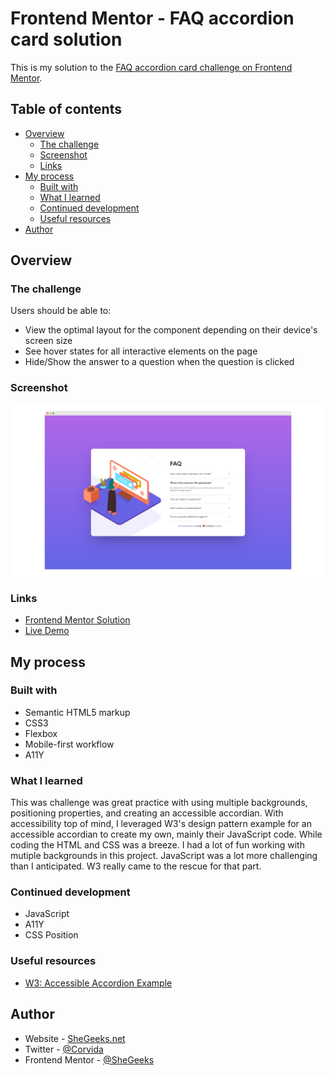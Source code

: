 # Frontend Mentor - FAQ accordion card solution

This is my solution to the [FAQ accordion card challenge on Frontend Mentor](https://www.frontendmentor.io/challenges/faq-accordion-card-XlyjD0Oam).

## Table of contents

- [Overview](#overview)
  - [The challenge](#the-challenge)
  - [Screenshot](#screenshot)
  - [Links](#links)
- [My process](#my-process)
  - [Built with](#built-with)
  - [What I learned](#what-i-learned)
  - [Continued development](#continued-development)
  - [Useful resources](#useful-resources)
- [Author](#author)

## Overview

### The challenge

Users should be able to:

- View the optimal layout for the component depending on their device's screen size
- See hover states for all interactive elements on the page
- Hide/Show the answer to a question when the question is clicked

### Screenshot

![Desktop Screenshot](desktop-ss.png)

### Links

- [Frontend Mentor Solution](#)
- [Live Demo](https://shegeeks.github.io/Frontend-Mentor-Projects/faq-accordion-card/)

## My process

### Built with

- Semantic HTML5 markup
- CSS3 
- Flexbox
- Mobile-first workflow
- A11Y

### What I learned

This was challenge was great practice with using multiple backgrounds, positioning properties, and creating an accessible accordian. With accessibility top of mind, I leveraged W3's design pattern example for an accessible accordian to create my own, mainly their JavaScript code. While coding the HTML and CSS was a breeze. I had a lot of fun working with mutiple backgrounds in this project. JavaScript was a lot more challenging than I anticipated. W3 really came to the rescue for that part.

### Continued development
- JavaScript
- A11Y
- CSS Position

### Useful resources
- [W3: Accessible Accordion Example](https://www.w3.org/TR/wai-aria-practices-1.1/examples/accordion/accordion.html)

## Author

- Website - [SheGeeks.net](https://shegeeks.net)
- Twitter - [@Corvida](https://www.twitter.com/corvida)
- Frontend Mentor - [@SheGeeks](https://www.frontendmentor.io/profile/shegeeks)
